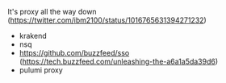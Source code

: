 It's proxy all the way down (https://twitter.com/ibm2100/status/1016765631394271232)

- krakend
- nsq
- https://github.com/buzzfeed/sso (https://tech.buzzfeed.com/unleashing-the-a6a1a5da39d6)
- pulumi proxy
